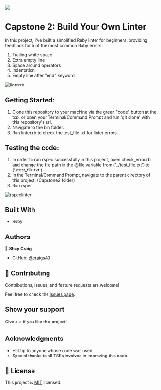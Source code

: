 ![](https://img.shields.io/badge/Microverse-blueviolet)

# Capstone 2: Build Your Own Linter

In this project, I've built a simplified Ruby linter for beginners, providing feedback for 5 of the most common Ruby errors:

1. Trailing white space
2. Extra empty line
3. Space around operators
4. Indentation
5. Empty line after "end" keyword

![linterrb](https://user-images.githubusercontent.com/71286979/114502210-6b0b5980-9bf9-11eb-8636-ffdd7bccf517.png)

## Getting Started:
1. Clone this repository to your machine via the green "code" button at the top, or open your Terminal/Command Prompt and run 'git clone' with this repository's url.
2. Navigate to the bin folder.
3. Run linter.rb to check the test_file.txt for linter errors.

## Testing the code:
1. In order to run rspec successfully in this project, open check_error.rb and change the file path in the @file variable from ('../test_file.txt') to ('./test_file.txt')
2. In the Terminal/Command Prompt, navigate to the parent directory of this project. (Capstone2 folder)
3. Run rspec

![rspeclinter](https://user-images.githubusercontent.com/71286979/114503588-92632600-9bfb-11eb-9b51-964ec7a1c73e.png)

## Built With

- Ruby

## Authors

👤 **Shay Craig**

- GitHub: [@craigs40](https://github.com/craigs40)

## 🤝 Contributing

Contributions, issues, and feature requests are welcome!

Feel free to check the [issues page](issues/).

## Show your support

Give a ⭐️ if you like this project!

## Acknowledgments

- Hat tip to anyone whose code was used
- Special thanks to all TSEs involved in improving this code.

## 📝 License

This project is [MIT](https://opensource.org/licenses/MIT) licensed.
